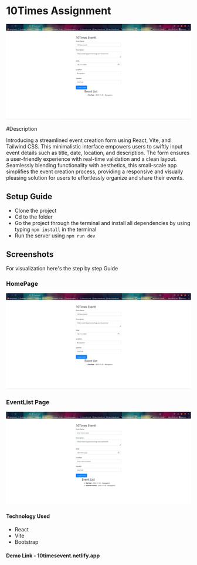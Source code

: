 # 10Times Assignment
![HomePage](screenshots/home.png)

#Description

Introducing a streamlined event creation form using React, Vite, and Tailwind CSS. This minimalistic interface empowers users to swiftly input event details such as title, date, location, and description. The form ensures a user-friendly experience with real-time validation and a clean layout. Seamlessly blending functionality with aesthetics, this small-scale app simplifies the event creation process, providing a responsive and visually pleasing solution for users to effortlessly organize and share their events.


## Setup Guide
- Clone the project
- Cd to the folder
- Go the project through the terminal and install all dependencies by using typing `npm install` in the terminal
- Run the server using `npm run dev`

## Screenshots

For visualization here's the step by step Guide

### HomePage
![Home-Page](screenshots/home.png)

### EventList Page
![EventList](screenshots/list.png)


#### Technology Used 
- React
- Vite
- Bootstrap

#### Demo Link - 10timesevent.netlify.app
